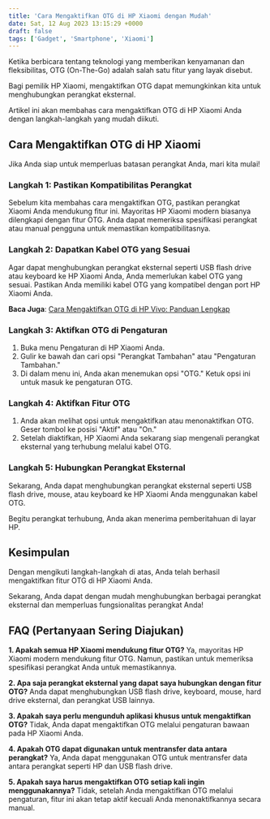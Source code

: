 ```yaml
---
title: 'Cara Mengaktifkan OTG di HP Xiaomi dengan Mudah'
date: Sat, 12 Aug 2023 13:15:29 +0000
draft: false
tags: ['Gadget', 'Smartphone', 'Xiaomi']
---
```


Ketika berbicara tentang teknologi yang memberikan kenyamanan dan fleksibilitas, OTG (On-The-Go) adalah salah satu fitur yang layak disebut.

Bagi pemilik HP Xiaomi, mengaktifkan OTG dapat memungkinkan kita untuk menghubungkan perangkat eksternal.

Artikel ini akan membahas cara mengaktifkan OTG di HP Xiaomi Anda dengan langkah-langkah yang mudah diikuti.

Cara Mengaktifkan OTG di HP Xiaomi
----------------------------------

Jika Anda siap untuk memperluas batasan perangkat Anda, mari kita mulai!

### **Langkah 1: Pastikan Kompatibilitas Perangkat**

Sebelum kita membahas cara mengaktifkan OTG, pastikan perangkat Xiaomi Anda mendukung fitur ini. Mayoritas HP Xiaomi modern biasanya dilengkapi dengan fitur OTG. Anda dapat memeriksa spesifikasi perangkat atau manual pengguna untuk memastikan kompatibilitasnya.

### **Langkah 2: Dapatkan Kabel OTG yang Sesuai**

Agar dapat menghubungkan perangkat eksternal seperti USB flash drive atau keyboard ke HP Xiaomi Anda, Anda memerlukan kabel OTG yang sesuai. Pastikan Anda memiliki kabel OTG yang kompatibel dengan port HP Xiaomi Anda.

**Baca Juga**: [Cara Mengaktifkan OTG di HP Vivo: Panduan Lengkap](https://blog.ajiekusumadhany.com/cara-mengaktifkan-otg-di-hp-vivo/)

### **Langkah 3: Aktifkan OTG di Pengaturan**

1.  Buka menu Pengaturan di HP Xiaomi Anda.
2.  Gulir ke bawah dan cari opsi "Perangkat Tambahan" atau "Pengaturan Tambahan."
3.  Di dalam menu ini, Anda akan menemukan opsi "OTG." Ketuk opsi ini untuk masuk ke pengaturan OTG.

### **Langkah 4: Aktifkan Fitur OTG**

1.  Anda akan melihat opsi untuk mengaktifkan atau menonaktifkan OTG. Geser tombol ke posisi "Aktif" atau "On."
2.  Setelah diaktifkan, HP Xiaomi Anda sekarang siap mengenali perangkat eksternal yang terhubung melalui kabel OTG.

### **Langkah 5: Hubungkan Perangkat Eksternal**

Sekarang, Anda dapat menghubungkan perangkat eksternal seperti USB flash drive, mouse, atau keyboard ke HP Xiaomi Anda menggunakan kabel OTG.

Begitu perangkat terhubung, Anda akan menerima pemberitahuan di layar HP.

**Kesimpulan**
--------------

Dengan mengikuti langkah-langkah di atas, Anda telah berhasil mengaktifkan fitur OTG di HP Xiaomi Anda.

Sekarang, Anda dapat dengan mudah menghubungkan berbagai perangkat eksternal dan memperluas fungsionalitas perangkat Anda!

**FAQ (Pertanyaan Sering Diajukan)**
------------------------------------

**1\. Apakah semua HP Xiaomi mendukung fitur OTG?** Ya, mayoritas HP Xiaomi modern mendukung fitur OTG. Namun, pastikan untuk memeriksa spesifikasi perangkat Anda untuk memastikannya.

**2\. Apa saja perangkat eksternal yang dapat saya hubungkan dengan fitur OTG?** Anda dapat menghubungkan USB flash drive, keyboard, mouse, hard drive eksternal, dan perangkat USB lainnya.

**3\. Apakah saya perlu mengunduh aplikasi khusus untuk mengaktifkan OTG?** Tidak, Anda dapat mengaktifkan OTG melalui pengaturan bawaan pada HP Xiaomi Anda.

**4\. Apakah OTG dapat digunakan untuk mentransfer data antara perangkat?** Ya, Anda dapat menggunakan OTG untuk mentransfer data antara perangkat seperti HP dan USB flash drive.

**5\. Apakah saya harus mengaktifkan OTG setiap kali ingin menggunakannya?** Tidak, setelah Anda mengaktifkan OTG melalui pengaturan, fitur ini akan tetap aktif kecuali Anda menonaktifkannya secara manual.